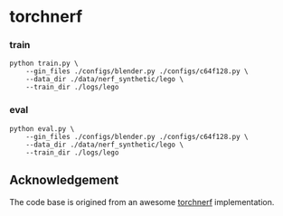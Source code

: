 # torchnerf

### train

```
python train.py \
    --gin_files ./configs/blender.py ./configs/c64f128.py \
    --data_dir ./data/nerf_synthetic/lego \
    --train_dir ./logs/lego
```

### eval

```
python eval.py \
    --gin_files ./configs/blender.py ./configs/c64f128.py \
    --data_dir ./data/nerf_synthetic/lego \
    --train_dir ./logs/lego
```

## Acknowledgement

The code base is origined from an awesome [torchnerf](https://github.com/liruilong940607/torchnerf) implementation.
